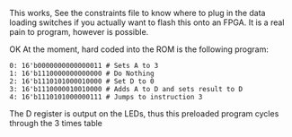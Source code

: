 This works, See the constraints file to know where to plug in the data loading switches if you actually want to flash this onto an FPGA.
It is a real pain to program, however is possible.

OK At the moment, hard coded into the ROM is the following program:

```
0: 16'b0000000000000011 # Sets A to 3
1: 16'b1110000000000000 # Do Nothing
2: 16'b1110101000010000 # Set D to 0
3: 16'b1110000010010000 # Adds A to D and sets result to D
4: 16'b1110101000000111 # Jumps to instruction 3
```

The D register is output on the LEDs, thus this preloaded program cycles through the 3 times table
